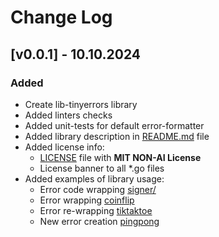 # Change Log

## [v0.0.1] - 10.10.2024
### Added
* Create lib-tinyerrors library
* Added linters checks
* Added unit-tests for default error-formatter
* Added library description in [README.md](/README.md) file
* Added license info:
  * [LICENSE](/LICENSE) file with **MIT NON-AI License**
  * License banner to all *.go files
* Added examples of library usage:
  * Error code wrapping [signer/](/examples/signer)
  * Error wrapping [coinflip](/examples/coinflip)
  * Error re-wrapping [tiktaktoe](/examples/tiktaktoe)
  * New error creation [pingpong](/examples/pingpong)
